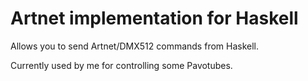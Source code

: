 # Artnet implementation for Haskell

Allows you to send Artnet/DMX512 commands from Haskell.


Currently used by me for controlling some Pavotubes.
